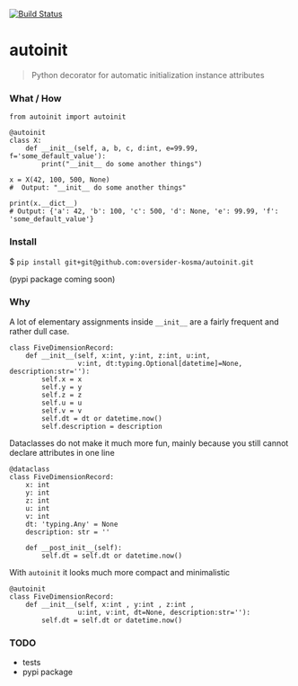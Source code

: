 [![Build Status](https://api.travis-ci.org/oversider-kosma/autoinit.svg?branch=master)](https://travis-ci.org/oversider-kosma/autoinit)

# autoinit
> Python decorator for automatic initialization instance attributes

### What / How
```python3
from autoinit import autoinit

@autoinit
class X:
    def __init__(self, a, b, c, d:int, e=99.99, f='some_default_value'):
	    print("__init__ do some another things")

x = X(42, 100, 500, None)
#  Output: "__init__ do some another things"

print(x.__dict__)
# Output: {'a': 42, 'b': 100, 'c': 500, 'd': None, 'e': 99.99, 'f': 'some_default_value'}
```
### Install
$ ```pip install git+git@github.com:oversider-kosma/autoinit.git```

(pypi package coming soon)

### Why
A lot of elementary assignments inside `__init__` are a fairly frequent and rather dull case.

```python3
class FiveDimensionRecord:
    def __init__(self, x:int, y:int, z:int, u:int, 
                 v:int, dt:typing.Optional[datetime]=None, description:str=''):
        self.x = x
        self.y = y
        self.z = z
        self.u = u
        self.v = v
        self.dt = dt or datetime.now()
        self.description = description
```

Dataclasses do not make it much more fun, mainly because you still cannot declare attributes in one line
```python3
@dataclass
class FiveDimensionRecord:
    x: int
    y: int
    z: int
    u: int
    v: int
    dt: 'typing.Any' = None
    description: str = ''

    def __post_init__(self):
        self.dt = self.dt or datetime.now()
```

With `autoinit` it looks much more compact and minimalistic

```python3
@autoinit
class FiveDimensionRecord:
    def __init__(self, x:int , y:int , z:int , 
                 u:int, v:int, dt=None, description:str=''):
        self.dt = self.dt or datetime.now()
```

### TODO
* tests
* pypi package
